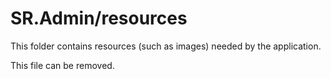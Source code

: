 # SR.Admin/resources

This folder contains resources (such as images) needed by the application. 

This file can be removed.
